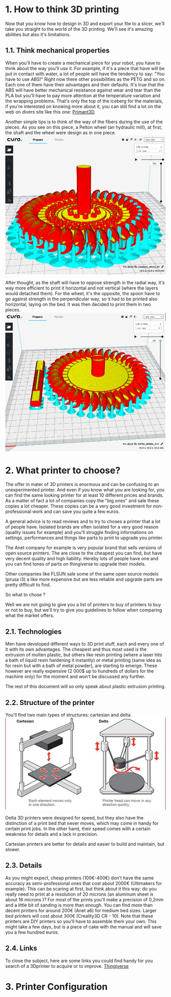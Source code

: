 <!--
## 7. spécificité pour impression 3D     PUISS
              sens de fibres
              penser support et nettoyage de support
              penser face sur le bed
              combine de dif elem pour impression monobloc
-->

# 1. How to think 3D printing

Now that you know how to design in 3D and export your file to a slicer, we'll take you straight to the world of the 3D printing. We'll see it's amazing abilities but also it's limitations.

## 1.1. Think mechanical properties
When you'll have to create a mechanical piece for your robot, you have to think about the way you'll use it.
For example, if it's a piece that have will be put in contact with water, a lot of people will have the tendency to say: "You have to use ABS!"
Right now there other possibilities as the PETG and so on. Each one of them have their advantages and their defaults. It's true that the ABS will have better mechanical resistance against wear and tear than the PLA but you'll have to pay more attention at the temperature variation and the wrapping problems. That's only the top of the iceberg for the materials, if you're interested on knowing more about it, you can still find a lot on the web on divers site like this one: [Primant3D](http://www.primante3d.com/materiaux/).

Another simple tips is to think of the way of the fibers during the use of the pieces.
As you see on this piece, a Pelton wheel (an hydraulic mill), at first, the shaft and the wheel were design as in one piece.
![img](img/mechanical/3d-print/Pelton_wheel_1.png)

After thought, as the shaft will have to oppose strength in the radial way, it's way more efficient to print it horizontal and not vertical (where the layers would detached them).
For the wheel, it's the opposite, the spoon have to go against strength in the perpendicular way, so it had to be printed also horizontal, laying on the bed.
It was then decided to print them in two pieces.
![img](img/mechanical/3d-print/Pelton_wheel_2.png)


# 2. What printer to choose?
The offer in mater of 3D printers is enormous and can be confusing to an unexperimented printer. And even if you know what you are looking for, you can find the same looking printer for at least 10 different prices and brands. As a matter of fact a lot of companies copy the "big ones" and sale these copies a lot cheaper. These copies can be a very good investment for non-professional work and can save you quite a few euros.

A general advice is to read reviews and to try to choses a printer that a lot of people have. Isolated brands are often isolated for a very good reason (quality issues for example) and you'll struggle finding informations on settings, performances and things like parts to print to upgrade you printer.

The Anet company for example is very popular brand that sells versions of open source printers. The are close to the cheapest you can find, but have very decent quality and high liability. Hereby lots of people have one and you can find tones of parts on thingiverse to upgrade their models.

Other companies like FLSUN sale some of the same open source models (prusa i3) a like more expensive but are less reliable and upgrade parts are pretty difficult to find.

So what to chose ?

Well we are not going to give you a list of printers to buy of printers to buy or not to buy, but we'll try to give you guidelines to follow when comparing what the market offers.

## 2.1. Technologies
Men have developed different ways to 3D print stuff, each and every one of it with its own advantages. The cheapest and thus most used is the extrusion of molten plastic, but others like resin printing (where a laser hits a bath of liquid resin hardening it instantly) or metal printing (same idea as for resin but with a bath of metal powder), are starting to emerge. These however are really expensive (2 000$ up to hundreds of dollars for the machine only) for the moment and won't be discussed any further.

The rest of this document will so only speak about plastic extrusion printing.

## 2.2. Structure of the printer
You'll find two main types of structures: cartesian and delta.
![img](img/mechanical/3d-print/Cartesian-3D-printer.jpg)

Delta 3D printers were designed for speed, but they also have the distinction of a print bed that never moves, which may come in handy for certain print jobs. In the other hand, their speed comes with a certain weakness for details and a lack in precision.

Cartesian printers are better for details and easier to build and maintain, but slower.

## 2.3. Details
As you might expect, cheap printers (100€-400€) don't have the same accuracy as semi-professional ones that cost about 2000€ (Ultimakers for example). This can be scaring at first, but think about it this way: do you really need to print at a resolution of 20 microns (an aluminum sheet is about 16 microns )? For most of the prints you'll make a precision of 0,2mm and a little bit of sanding is more than enough. You can find more than decent printers for around 200€ (Anet a6) for medium bed sizes. Larger bed printers will cost about 300€ (Creality3D CR - 10). Note that these printers are DIY printers so you'll have to assemble them your own. This might take a few days, but is a piece of cake with the manual and will save you a few hundred euros.

## 2.4. Links
To close the subject, here are some links you could find handy for you search of a 3Dprinter to acquire or to improve.
 <a href="">Thingiverse</a>
 <a href=""></a>
 <a href=""></a>
 <a href=""></a>
 <a href=""></a>
 <a href=""></a>
 <a href=""></a>
 <a href=""></a>
 <a href=""></a>
 <a href=""></a>


# 3. Printer Configuration
<!--
## 8. parametre d'impression et défaut d'impression      PUISS
-->
